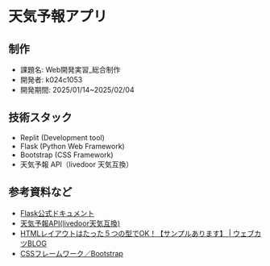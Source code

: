 # 天気予報アプリ

## 制作
- 課題名: Web開発実習_総合制作
- 開発者: k024c1053
- 開発期間: 2025/01/14~2025/02/04

## 技術スタック
- Replit (Development tool)
- Flask (Python Web Framework)
- Bootstrap (CSS Framework)
- 天気予報 API（livedoor 天気互換）

## 参考資料など
- [Flask公式ドキュメント](https://flask.palletsprojects.com/)
- [天気予報API(livedoor天気互換)](https://weather.tsukumijima.net/)
- [HTMLレイアウトはたった５つの型でOK！【サンプルあります】 | ウェブカツBLOG](https://webukatu.com/wordpress/blog/13432/#2)
- [CSSフレームワーク／Bootstrap](https://cdn.jsdelivr.net/npm/bootstrap@5.3.0/dist/css/)
